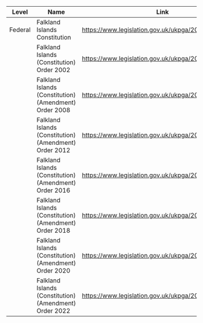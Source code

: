| Level | Name | Link |
|---|---|---|
| Federal | Falkland Islands Constitution | https://www.legislation.gov.uk/ukpga/2002/32/contents |
| | Falkland Islands (Constitution) Order 2002 | https://www.legislation.gov.uk/ukpga/2002/32/contents |
| | Falkland Islands (Constitution) (Amendment) Order 2008 | https://www.legislation.gov.uk/ukpga/2008/29/contents |
| | Falkland Islands (Constitution) (Amendment) Order 2012 | https://www.legislation.gov.uk/ukpga/2012/29/contents |
| | Falkland Islands (Constitution) (Amendment) Order 2016 | https://www.legislation.gov.uk/ukpga/2016/29/contents |
| | Falkland Islands (Constitution) (Amendment) Order 2018 | https://www.legislation.gov.uk/ukpga/2018/29/contents |
| | Falkland Islands (Constitution) (Amendment) Order 2020 | https://www.legislation.gov.uk/ukpga/2020/29/contents |
| | Falkland Islands (Constitution) (Amendment) Order 2022 | https://www.legislation.gov.uk/ukpga/2022/29/contents |
